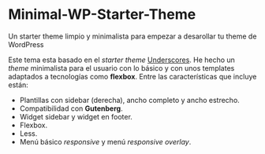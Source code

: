 # Minimal-WP-Starter-Theme
Un starter theme limpio y minimalista para empezar a desarollar tu theme de WordPress

Este tema esta basado en el *starter theme* [Underscores](https://underscores.me/). He hecho un *theme* minimalista para el usuario con lo básico y con unos templates adaptados a tecnologías como **flexbox**. Entre las características que incluye están:

- Plantillas con sidebar (derecha), ancho completo y ancho estrecho.
- Compatibilidad con **Gutenberg**.
- Widget sidebar y widget en footer.
- Flexbox.
- Less.
- Menú básico *responsive* y menú *responsive overlay*.
